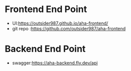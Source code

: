 # Frontend End Point 
- UI:https://outsider987.github.io/aha-frontend/
- git repo :https://github.com/outsider987/aha-frontend

# Backend End Point
- swagger:https://aha-backend.fly.dev/api

